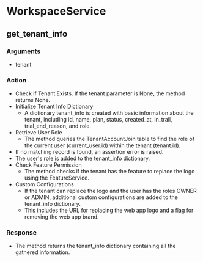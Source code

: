 # WorkspaceService

## get_tenant_info
### Arguments
- tenant
### Action
- Check if Tenant Exists. If the tenant parameter is None, the method returns None.
- Initialize Tenant Info Dictionary
    - A dictionary tenant_info is created with basic information about the tenant, including id, name, plan, status, created_at, in_trail, trial_end_reason, and role.
- Retrieve User Role
    - The method queries the TenantAccountJoin table to find the role of the current user (current_user.id) within the tenant (tenant.id).
- If no matching record is found, an assertion error is raised.
- The user's role is added to the tenant_info dictionary.
- Check Feature Permission
    - The method checks if the tenant has the feature to replace the logo using the FeatureService.
- Custom Configurations
    - If the tenant can replace the logo and the user has the roles OWNER or ADMIN, additional custom configurations are added to the tenant_info dictionary.
    - This includes the URL for replacing the web app logo and a flag for removing the web app brand.
### Response
- The method returns the tenant_info dictionary containing all the gathered information.